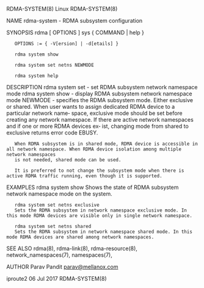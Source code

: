 RDMA-SYSTEM(8)								     Linux								RDMA-SYSTEM(8)

NAME
       rdma-system - RDMA subsystem configuration

SYNOPSIS
       rdma [ OPTIONS ] sys  { COMMAND | help }

       OPTIONS := { -V[ersion] | -d[etails] }

       rdma system show

       rdma system set netns NEWMODE

       rdma system help

DESCRIPTION
   rdma system set - set RDMA subsystem network namespace mode
   rdma system show - display RDMA subsystem network namespace mode
       NEWMODE - specifies the RDMA subsystem mode. Either exclusive or shared.	 When user wants to assign dedicated RDMA device to a particular network name‐
       space, exclusive mode should be set before creating any network namespace. If there are active network namespaces and if one or more RDMA devices ex‐
       ist, changing mode from shared to exclusive returns error code EBUSY.

       When RDMA subsystem is in shared mode, RDMA device is accessible in all network namespace. When RDMA device isolation among multiple network namespaces
       is not needed, shared mode can be used.

       It is preferred to not change the subsystem mode when there is active RDMA traffic running, even though it is supported.

EXAMPLES
       rdma system show
	   Shows the state of RDMA subsystem network namespace mode on the system.

       rdma system set netns exclusive
	   Sets the RDMA subsystem in network namespace exclusive mode. In this mode RDMA devices are visible only in single network namespace.

       rdma system set netns shared
	   Sets the RDMA subsystem in network namespace shared mode. In this mode RDMA devices are shared among network namespaces.

SEE ALSO
       rdma(8), rdma-link(8), rdma-resource(8), network_namespaces(7), namespaces(7),

AUTHOR
       Parav Pandit <parav@mellanox.com>

iproute2								  06 Jul 2017								RDMA-SYSTEM(8)
